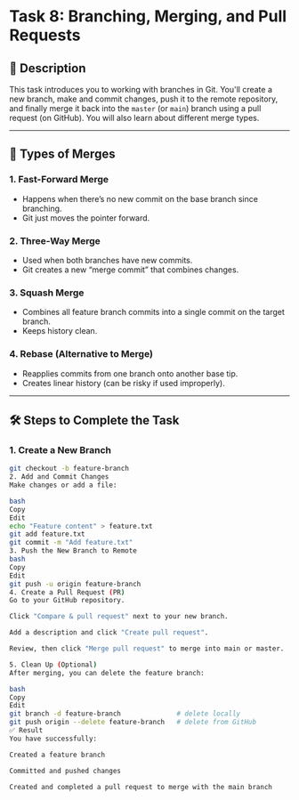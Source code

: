 # Task 8: Branching, Merging, and Pull Requests

## 📌 Description
This task introduces you to working with branches in Git. You'll create a new branch, make and commit changes, push it to the remote repository, and finally merge it back into the `master` (or `main`) branch using a pull request (on GitHub). You will also learn about different merge types.

---

## 🌿 Types of Merges

### 1. **Fast-Forward Merge**
- Happens when there’s no new commit on the base branch since branching.
- Git just moves the pointer forward.

### 2. **Three-Way Merge**
- Used when both branches have new commits.
- Git creates a new “merge commit” that combines changes.

### 3. **Squash Merge**
- Combines all feature branch commits into a single commit on the target branch.
- Keeps history clean.

### 4. **Rebase (Alternative to Merge)**
- Reapplies commits from one branch onto another base tip.
- Creates linear history (can be risky if used improperly).

---

## 🛠️ Steps to Complete the Task

### 1. **Create a New Branch**
```bash
git checkout -b feature-branch
2. Add and Commit Changes
Make changes or add a file:

bash
Copy
Edit
echo "Feature content" > feature.txt
git add feature.txt
git commit -m "Add feature.txt"
3. Push the New Branch to Remote
bash
Copy
Edit
git push -u origin feature-branch
4. Create a Pull Request (PR)
Go to your GitHub repository.

Click "Compare & pull request" next to your new branch.

Add a description and click "Create pull request".

Review, then click "Merge pull request" to merge into main or master.

5. Clean Up (Optional)
After merging, you can delete the feature branch:

bash
Copy
Edit
git branch -d feature-branch              # delete locally
git push origin --delete feature-branch   # delete from GitHub
✅ Result
You have successfully:

Created a feature branch

Committed and pushed changes

Created and completed a pull request to merge with the main branch

